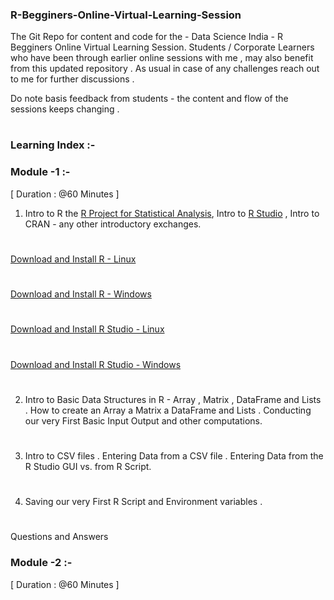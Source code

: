 ### R-Begginers-Online-Virtual-Learning-Session

The Git Repo for content and code for the - Data Science India - R Begginers Online Virtual Learning Session. 
Students / Corporate Learners who have been through earlier online sessions with me , may also benefit from this updated repository . As usual in case of any challenges reach out to me for further discussions . 

Do note basis feedback from students - the content and flow of the sessions keeps changing . 
#


### Learning Index :- 

### Module -1 :- 
[ Duration : @60 Minutes ] 

1. Intro to R the [R Project for Statistical Analysis](https://www.r-project.org/), Intro to [R Studio](https://www.rstudio.com/) , Intro to CRAN - any other introductory exchanges. 
#
[Download and Install R - Linux](https://ftp.iitm.ac.in/cran/bin/linux/)
#
[Download and Install R - Windows](https://ftp.iitm.ac.in/cran/bin/windows/base/R-3.4.1-win.exe)
#
[Download and Install R Studio - Linux](https://download1.rstudio.org/rstudio-1.0.143-amd64.deb)
#
[Download and Install R Studio - Windows](https://download1.rstudio.org/RStudio-1.0.143.exe)

#
2. Intro to Basic Data Structures in R - Array , Matrix , DataFrame and Lists .
   How to create an Array a Matrix a DataFrame and Lists . 
   Conducting our very First Basic Input Output and other computations.
#
3. Intro to CSV files . Entering Data from a CSV file . Entering Data from the R Studio GUI vs. from R Script. 
#
4. Saving our very First R Script and Environment variables .
#
Questions and Answers 


### Module -2 :- 
[ Duration : @60 Minutes ] 
#
#
